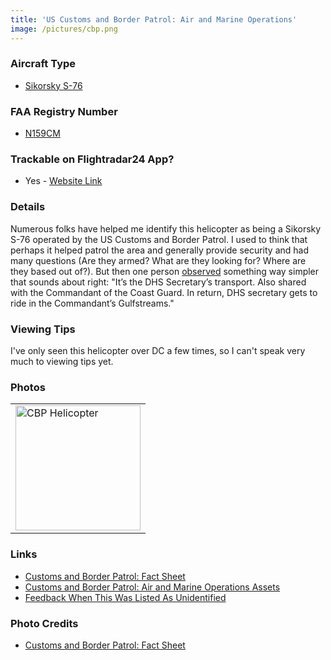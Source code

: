 ```yaml
---
title: 'US Customs and Border Patrol: Air and Marine Operations'
image: /pictures/cbp.png
---
```


### Aircraft Type
* [Sikorsky S-76](https://en.wikipedia.org/wiki/Sikorsky_S-76)

### FAA Registry Number 
* [N159CM](https://registry.faa.gov/aircraftinquiry/NNum_Results.aspx?NNumbertxt=N159CM)

### Trackable on Flightradar24 App?
* Yes - [Website Link](https://www.flightradar24.com/data/aircraft/N159CM)

### Details

Numerous folks have helped me identify this helicopter as being a Sikorsky S-76 operated by the US Customs and Border Patrol. I used to think that perhaps it helped patrol the area and generally provide security and had many questions (Are they armed?  What are they looking for?  Where are they based out of?).  But then one person [observed](https://github.com/gbinal/dc-helicopters/issues/41#issue-591309813) something way simpler that sounds about right:  "It’s the DHS Secretary’s transport. Also shared with the Commandant of the Coast Guard. In return, DHS secretary gets to ride in the Commandant’s Gulfstreams."


### Viewing Tips 

I've only seen this helicopter over DC a few times, so I can't speak very much to viewing tips yet. 


### Photos 

<table style="width:100%">
  <tr>
    <td><img src="https://helicoptersofdc.com/pictures/cbp.png" alt="CBP Helicopter" width="200"></td>    </tr>
  </table>

### Links
* [Customs and Border Patrol: Fact Sheet](https://www.cbp.gov/sites/default/files/documents/FS_2015_Sikorsky%20S-76_FINAL.pdf)
* [Customs and Border Patrol: Air and Marine Operations Assets](https://www.cbp.gov/border-security/air-sea/aircraft-and-marine-vessels)
* [Feedback When This Was Listed As Unidentified](https://github.com/gbinal/dc-helicopters/issues/2)


### Photo Credits
* [Customs and Border Patrol: Fact Sheet](https://www.cbp.gov/sites/default/files/documents/FS_2015_Sikorsky%20S-76_FINAL.pdf) 

